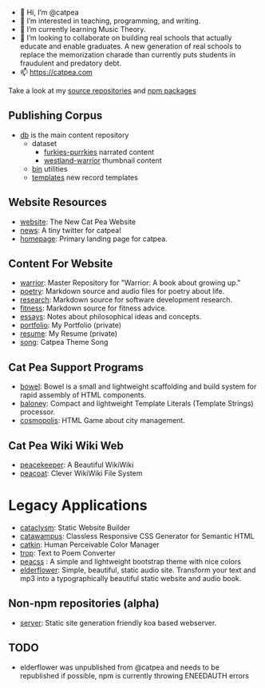 - 👋 Hi, I’m @catpea
- 👀 I’m interested in teaching, programming, and writing.
- 🌱 I’m currently learning Music Theory.
- 💞️ I’m looking to collaborate on building real schools that actually educate and enable graduates. A new generation of real schools to replace the memorization charade than currently puts students in fraudulent and predatory debt.
- 📫 https://catpea.com

Take a look at my [source repositories](https://github.com/catpea?tab=repositories&q=&type=source&language=&sort=) and [npm packages](https://www.npmjs.com/~catpea)

## Publishing Corpus
- [db] is the main content repository
  - dataset
    - [furkies-purrkies] narrated content
    - [westland-warrior] thumbnail content
  - [bin] utilities
  - [templates] new record templates

## Website Resources
- [website]: The New Cat Pea Website
- [news]: A tiny twitter for catpea!
- [homepage]: Primary landing page for catpea.

## Content For Website
- [warrior]: Master Repository for "Warrior: A book about growing up."
- [poetry]: Markdown source and audio files for poetry about life.
- [research]: Markdown source for software development research.
- [fitness]: Markdown source for fitness advice.
- [essays]: Notes about philosophical ideas and concepts.
- [portfolio]: My Portfolio (private)
- [resume]: My Resume (private)
- [song]: Catpea Theme Song

## Cat Pea Support Programs
- [bowel]: Bowel is a small and lightweight scaffolding and build system for rapid assembly of HTML components.
- [baloney]: Compact and lightweight Template Literals (Template Strings) processor.
- [cosmopolis]: HTML Game about city management.

## Cat Pea Wiki Wiki Web
- [peacekeeper]: A Beautiful WikiWiki
- [peacoat]: Clever WikiWiki File System

# Legacy Applications
- [cataclysm]: Static Website Builder
- [catawampus]: Classless Responsive CSS Generator for Semantic HTML
- [catkin]: Human Perceivable Color Manager
- [trop]: Text to Poem Converter
- [peacss] : A simple and lightweight bootstrap theme with nice colors
- [elderflower]: Simple, beautiful, static audio site. Transform your text and mp3 into a typographically beautiful static website and audio book.

## Non-npm repositories (alpha)
- [server]: Static site generation friendly koa based webserver.

## TODO
- elderflower was unpublished from @catpea and needs to be republished if possible, npm is currently throwing ENEEDAUTH errors 


[website]: https://github.com/catpea/website
[news]: https://github.com/catpea/news
[song]: https://github.com/catpea/song
[homepage]: https://github.com/catpea/homepage
[warrior]: https://github.com/catpea/warrior
[poetry]: https://github.com/catpea/poetry
[research]: https://github.com/catpea/research
[fitness]: https://github.com/catpea/fitness
[essays]: https://github.com/catpea/essays
[portfolio]: https://github.com/catpea/portfolio
[resume]: https://github.com/catpea/resume
[server]: https://github.com/catpea/server
[cataclysm]: https://github.com/catpea/cataclysm
[catawampus]: https://github.com/catpea/catawampus
[catkin]: https://github.com/catpea/catkin
[bowel]: https://github.com/catpea/bowel
[baloney]: https://github.com/catpea/baloney
[trop]: https://github.com/catpea/trop
[cosmopolis]: https://github.com/catpea/cosmopolis
[elderflower]: https://github.com/catpea/elderflower
[peacss]: https://github.com/catpea/peacss
[peacekeeper]: https://github.com/catpea/peacekeeper
[peacoat]: https://github.com/catpea/peacoat

[db]: https://github.com/catpea/db
[bin]: https://github.com/catpea/bin
[templates]: https://github.com/catpea/templates
[furkies-purrkies]: https://github.com/catpea/furkies-purrkies
[westland-warrior]: https://github.com/catpea/westland-warrior

